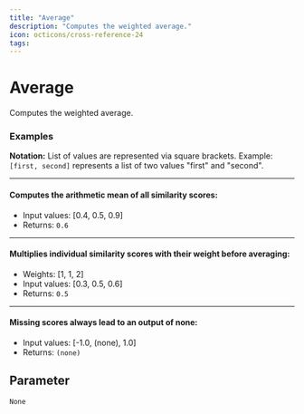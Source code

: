 ```yaml
---
title: "Average"
description: "Computes the weighted average."
icon: octicons/cross-reference-24
tags: 
---
```

# Average
<!-- This file was generated - DO NOT CHANGE IT MANUALLY -->



Computes the weighted average.

### Examples

**Notation:** List of values are represented via square brackets. Example: `[first, second]` represents a list of two values "first" and "second".

---
#### Computes the arithmetic mean of all similarity scores:

* Input values: [0.4, 0.5, 0.9]
* Returns: `0.6`


---
#### Multiplies individual similarity scores with their weight before averaging:

* Weights: [1, 1, 2]
* Input values: [0.3, 0.5, 0.6]
* Returns: `0.5`


---
#### Missing scores always lead to an output of none:

* Input values: [-1.0, (none), 1.0]
* Returns: `(none)`




## Parameter

`None`